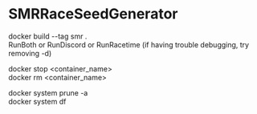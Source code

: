 # SMRRaceSeedGenerator

docker build --tag smr . \
RunBoth or RunDiscord or RunRacetime (if having trouble debugging, try removing -d)

docker stop <container_name> \
docker rm <container_name>

docker system prune -a \
docker system df

